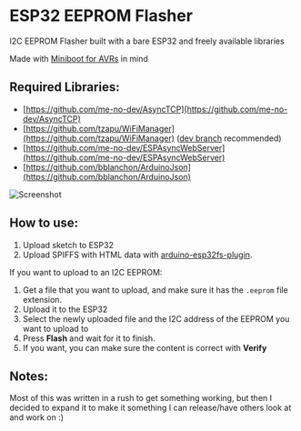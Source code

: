# ESP32 EEPROM Flasher
I2C EEPROM Flasher built with a bare ESP32 and freely available libraries

Made with [Miniboot for AVRs](https://github.com/mihaigalos/miniboot) in mind

## Required Libraries:
- [https://github.com/me-no-dev/AsyncTCP](https://github.com/me-no-dev/AsyncTCP)
- [https://github.com/tzapu/WiFiManager](https://github.com/tzapu/WiFiManager)  ([dev branch](https://github.com/tzapu/WiFiManager/tree/development)  recommended)
- [https://github.com/me-no-dev/ESPAsyncWebServer](https://github.com/me-no-dev/ESPAsyncWebServer) 
- [https://github.com/bblanchon/ArduinoJson](https://github.com/bblanchon/ArduinoJson)

![Screenshot](https://i.imgur.com/FIr2VI1.png  "Screenshot")

## How to use:

1. Upload sketch to ESP32
2. Upload SPIFFS with HTML data with [arduino-esp32fs-plugin](https://github.com/me-no-dev/arduino-esp32fs-plugin).

If you want to upload to an I2C EEPROM:

1. Get a file that you want to upload, and make sure it has the `.eeprom` file extension.
2. Upload it to the ESP32
3. Select the newly uploaded file and the I2C address of the EEPROM you want to upload to
4. Press **Flash** and wait for it to finish.
5. If you want, you can make sure the content is correct with **Verify**

## Notes:
Most of this was written in a rush to get something working, but then I decided to expand it to make it something I can release/have others look at and work on :)
